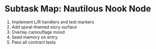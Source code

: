 # Subtask Map: Nautilous Nook Node

1. Implement L/R handlers and test markers
2. Add spiral-themed story surface
3. Overlay camouflage mood
4. Seed memory on entry
5. Pass all contract tests
